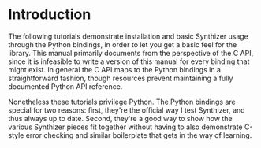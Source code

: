 # Introduction

The following tutorials demonstrate installation and basic Synthizer usage
through the Python bindings, in order to let you get a basic feel for the
library.  This manual primarily documents from the perspective of the C API,
since it is infeasible to write a version of this manual for every binding that
might exist.  In general the C API maps to the Python bindings in a
straightforward fashion, though resources prevent maintaining a fully documented
Python API reference.

Nonetheless these tutorials privilege Python.  The Python bindings are special
for two reasons: first, they're the official way I test Synthizer, and thus
always up to date.  Second, they're a good way to show how the various Synthizer
pieces fit together without having to also demonstrate C-style error checking
and similar boilerplate that gets in the way of learning.
